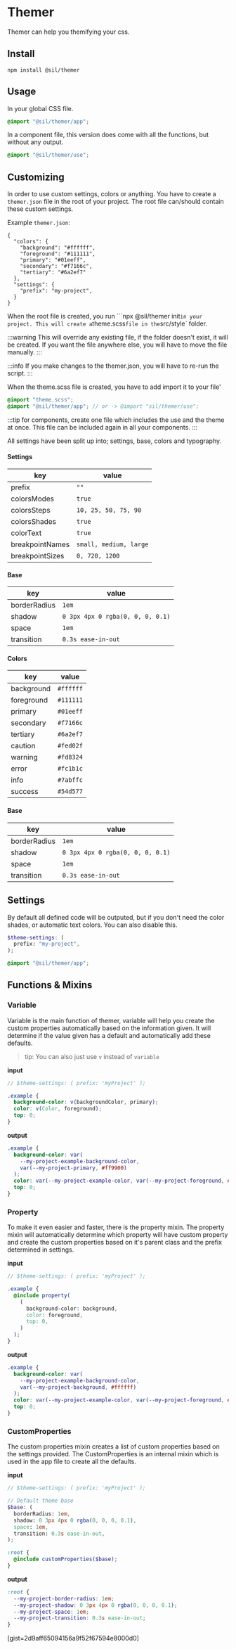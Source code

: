 # Themer

Themer can help you themifying your css.

## Install

`npm install @sil/themer`

## Usage

In your global CSS file.

```scss
@import "@sil/themer/app";
```

In a component file, this version does come with all the functions, but without any output.

```scss
@import "@sil/themer/use";
```

## Customizing

In order to use custom settings, colors or anything. You have to create a `themer.json` file in the root of your project. The root file can/should contain these custom settings.

Example `themer.json`:

```
{
  "colors": {
    "background": "#ffffff",
    "foreground": "#111111",
    "primary": "#01eeff",
    "secondary": "#f7166c",
    "tertiary": "#6a2ef7"
  },
  "settings": {
    "prefix": "my-project",
  }
}
```

When the root file is created, you run ```npx @sil/themer init` in your project. This will create a `theme.scss` file in the `src/style` folder.

:::warning 
This will override any existing file, if the folder doesn't exist, it will be created. If you want the file anywhere else, you will have to move the file manually.
:::

:::info 
If you make changes to the themer.json, you will have to re-run the script.
:::

When the theme.scss file is created, you have to add import it to your file'

```scss
@import "theme.scss";
@import "@sil/themer/app"; // or -> @import "sil/themer/use";
```

:::tip 
for components, create one file which includes the use and the theme at once. This file can be included again in all your components.
:::

All settings have been split up into; settings, base, colors and typography.

#### Settings

| key             | value                  |
| --------------- | ---------------------- |
| prefix          | `""`                   |
| colorsModes     | `true`                 |
| colorsSteps     | `10, 25, 50, 75, 90`   |
| colorsShades    | `true`                 |
| colorText       | `true`                 |
| breakpointNames | `small, medium, large` |
| breakpointSizes | `0, 720, 1200`         |

#### Base

| key          | value                            |
| ------------ | -------------------------------- |
| borderRadius | `1em`                            |
| shadow       | `0 3px 4px 0 rgba(0, 0, 0, 0.1)` |
| space        | `1em`                            |
| transition   | `0.3s ease-in-out`               |

#### Colors

| key        | value     |
| ---------- | --------- |
| background | `#ffffff` |
| foreground | `#111111` |
| primary    | `#01eeff` |
| secondary  | `#f7166c` |
| tertiary   | `#6a2ef7` |
| caution    | `#fed02f` |
| warning    | `#fd8324` |
| error      | `#fc1b1c` |
| info       | `#7abffc` |
| success    | `#54d577` |

#### Base

| key          | value                            |
| ------------ | -------------------------------- |
| borderRadius | `1em`                            |
| shadow       | `0 3px 4px 0 rgba(0, 0, 0, 0.1)` |
| space        | `1em`                            |
| transition   | `0.3s ease-in-out`               |

## Settings

By default all defined code will be outputed, but if you don't need the color shades, or automatic text colors. You can also disable this.

```scss
$theme-settings: (
  prefix: "my-project",
);

@import "@sil/themer/app";
```

## Functions & Mixins

### Variable

Variable is the main function of themer, variable will help you create the custom properties automatically based on the information given. It will determine if the value given has a default and automatically add these defaults.

> tip: You can also just use `v` instead of `variable`

**input**

```scss
// $theme-settings: ( prefix: 'myProject' );

.example {
  background-color: v(backgroundColor, primary);
  color: v(Color, foreground);
  top: 0;
}
```

**output**

```css
.example {
  background-color: var(
    --my-project-example-background-color,
    var(--my-project-primary, #ff9900)
  );
  color: var(--my-project-example-color, var(--my-project-foreground, #ffffff));
  top: 0;
}
```

### Property

To make it even easier and faster, there is the property mixin. The property mixin will automatically determine which property will have custom property and create the custom properties based on it's parent class and the prefix determined in settings.

**input**

```scss
// $theme-settings: ( prefix: 'myProject' );

.example {
  @include property(
    (
      background-color: background,
      color: foreground,
      top: 0,
    )
  );
}
```

**output**

```css
.example {
  background-color: var(
    --my-project-example-background-color,
    var(--my-project-background, #ffffff)
  );
  color: var(--my-project-example-color, var(--my-project-foreground, #ffffff));
  top: 0;
}
```

### CustomProperties

The custom properties mixin creates a list of custom properties based on the settings provided. The CustomProperties is an internal mixin which is used in the app file to create all the defaults.

**input**

```scss
// $theme-settings: ( prefix: 'myProject' );

// Default theme base
$base: (
  borderRadius: 1em,
  shadow: 0 3px 4px 0 rgba(0, 0, 0, 0.1),
  space: 1em,
  transition: 0.3s ease-in-out,
);

:root {
  @include customProperties($base);
}
```

**output**

```css
:root {
  --my-project-border-radius: 1em;
  --my-project-shadow: 0 3px 4px 0 rgba(0, 0, 0, 0.1);
  --my-project-space: 1em;
  --my-project-transition: 0.3s ease-in-out;
}
```

[gist=2d9aff65094156a9f52f67594e8000d0]
